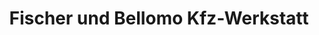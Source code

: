 ---
title: "Fischer und Bellomo Kfz-Werkstatt"
url: /darmstadt/fischer-und-bellomo-kfz-werkstatt/
shop: Autowerkstatt
---